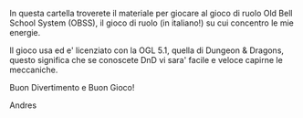 In questa cartella troverete il materiale per giocare al gioco di ruolo Old Bell School System (OBSS), il gioco di ruolo (in italiano!) su cui concentro le mie energie.

Il gioco usa ed e' licenziato con la OGL 5.1, quella di Dungeon & Dragons, questo significa che se conoscete DnD vi sara' facile e veloce capirne le meccaniche.


Buon Divertimento e Buon Gioco!

Andres
